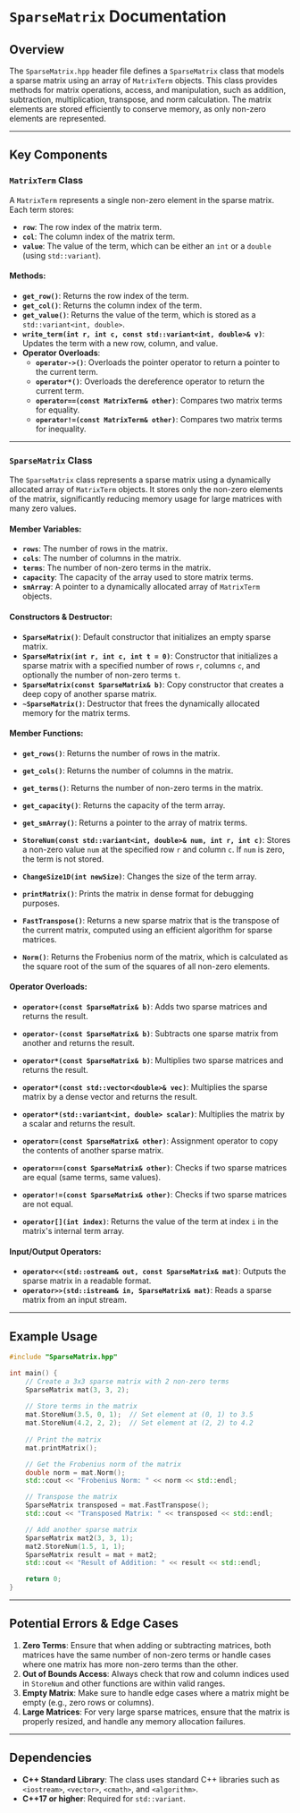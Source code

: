 # `SparseMatrix` Documentation

## Overview

The `SparseMatrix.hpp` header file defines a `SparseMatrix` class that models a sparse matrix using an array of `MatrixTerm` objects. This class provides methods for matrix operations, access, and manipulation, such as addition, subtraction, multiplication, transpose, and norm calculation. The matrix elements are stored efficiently to conserve memory, as only non-zero elements are represented.

---

## Key Components

### `MatrixTerm` Class

A `MatrixTerm` represents a single non-zero element in the sparse matrix. Each term stores:
- **`row`**: The row index of the matrix term.
- **`col`**: The column index of the matrix term.
- **`value`**: The value of the term, which can be either an `int` or a `double` (using `std::variant`).

#### Methods:
- **`get_row()`**: Returns the row index of the term.
- **`get_col()`**: Returns the column index of the term.
- **`get_value()`**: Returns the value of the term, which is stored as a `std::variant<int, double>`.
- **`write_term(int r, int c, const std::variant<int, double>& v)`**: Updates the term with a new row, column, and value.
- **Operator Overloads**:
  - **`operator->()`**: Overloads the pointer operator to return a pointer to the current term.
  - **`operator*()`**: Overloads the dereference operator to return the current term.
  - **`operator==(const MatrixTerm& other)`**: Compares two matrix terms for equality.
  - **`operator!=(const MatrixTerm& other)`**: Compares two matrix terms for inequality.

---

### `SparseMatrix` Class

The `SparseMatrix` class represents a sparse matrix using a dynamically allocated array of `MatrixTerm` objects. It stores only the non-zero elements of the matrix, significantly reducing memory usage for large matrices with many zero values.

#### Member Variables:
- **`rows`**: The number of rows in the matrix.
- **`cols`**: The number of columns in the matrix.
- **`terms`**: The number of non-zero terms in the matrix.
- **`capacity`**: The capacity of the array used to store matrix terms.
- **`smArray`**: A pointer to a dynamically allocated array of `MatrixTerm` objects.

#### Constructors & Destructor:
- **`SparseMatrix()`**: Default constructor that initializes an empty sparse matrix.
- **`SparseMatrix(int r, int c, int t = 0)`**: Constructor that initializes a sparse matrix with a specified number of rows `r`, columns `c`, and optionally the number of non-zero terms `t`.
- **`SparseMatrix(const SparseMatrix& b)`**: Copy constructor that creates a deep copy of another sparse matrix.
- **`~SparseMatrix()`**: Destructor that frees the dynamically allocated memory for the matrix terms.

#### Member Functions:
- **`get_rows()`**: Returns the number of rows in the matrix.
- **`get_cols()`**: Returns the number of columns in the matrix.
- **`get_terms()`**: Returns the number of non-zero terms in the matrix.
- **`get_capacity()`**: Returns the capacity of the term array.
- **`get_smArray()`**: Returns a pointer to the array of matrix terms.

- **`StoreNum(const std::variant<int, double>& num, int r, int c)`**: Stores a non-zero value `num` at the specified row `r` and column `c`. If `num` is zero, the term is not stored.
  
- **`ChangeSize1D(int newSize)`**: Changes the size of the term array.
  
- **`printMatrix()`**: Prints the matrix in dense format for debugging purposes.

- **`FastTranspose()`**: Returns a new sparse matrix that is the transpose of the current matrix, computed using an efficient algorithm for sparse matrices.

- **`Norm()`**: Returns the Frobenius norm of the matrix, which is calculated as the square root of the sum of the squares of all non-zero elements.

#### Operator Overloads:
- **`operator+(const SparseMatrix& b)`**: Adds two sparse matrices and returns the result.
- **`operator-(const SparseMatrix& b)`**: Subtracts one sparse matrix from another and returns the result.
- **`operator*(const SparseMatrix& b)`**: Multiplies two sparse matrices and returns the result.
- **`operator*(const std::vector<double>& vec)`**: Multiplies the sparse matrix by a dense vector and returns the result.
- **`operator*(std::variant<int, double> scalar)`**: Multiplies the matrix by a scalar and returns the result.

- **`operator=(const SparseMatrix& other)`**: Assignment operator to copy the contents of another sparse matrix.
- **`operator==(const SparseMatrix& other)`**: Checks if two sparse matrices are equal (same terms, same values).
- **`operator!=(const SparseMatrix& other)`**: Checks if two sparse matrices are not equal.
- **`operator[](int index)`**: Returns the value of the term at index `i` in the matrix's internal term array.

#### Input/Output Operators:
- **`operator<<(std::ostream& out, const SparseMatrix& mat)`**: Outputs the sparse matrix in a readable format.
- **`operator>>(std::istream& in, SparseMatrix& mat)`**: Reads a sparse matrix from an input stream.

---

## Example Usage

```cpp
#include "SparseMatrix.hpp"

int main() {
    // Create a 3x3 sparse matrix with 2 non-zero terms
    SparseMatrix mat(3, 3, 2);
    
    // Store terms in the matrix
    mat.StoreNum(3.5, 0, 1);  // Set element at (0, 1) to 3.5
    mat.StoreNum(4.2, 2, 2);  // Set element at (2, 2) to 4.2
    
    // Print the matrix
    mat.printMatrix();

    // Get the Frobenius norm of the matrix
    double norm = mat.Norm();
    std::cout << "Frobenius Norm: " << norm << std::endl;

    // Transpose the matrix
    SparseMatrix transposed = mat.FastTranspose();
    std::cout << "Transposed Matrix: " << transposed << std::endl;

    // Add another sparse matrix
    SparseMatrix mat2(3, 3, 1);
    mat2.StoreNum(1.5, 1, 1);
    SparseMatrix result = mat + mat2;
    std::cout << "Result of Addition: " << result << std::endl;

    return 0;
}
```

---

## Potential Errors & Edge Cases

1. **Zero Terms**: Ensure that when adding or subtracting matrices, both matrices have the same number of non-zero terms or handle cases where one matrix has more non-zero terms than the other.
2. **Out of Bounds Access**: Always check that row and column indices used in `StoreNum` and other functions are within valid ranges.
3. **Empty Matrix**: Make sure to handle edge cases where a matrix might be empty (e.g., zero rows or columns).
4. **Large Matrices**: For very large sparse matrices, ensure that the matrix is properly resized, and handle any memory allocation failures.

---

## Dependencies

- **C++ Standard Library**: The class uses standard C++ libraries such as `<iostream>`, `<vector>`, `<cmath>`, and `<algorithm>`.
- **C++17 or higher**: Required for `std::variant`.
